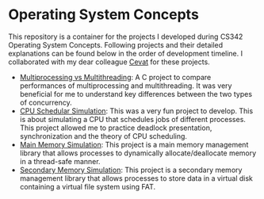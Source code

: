 # Operating System Concepts

This repository is a container for the projects I developed during CS342 Operating System Concepts. Following projects and their detailed explanations can be found below in the order of development timeline. I collaborated with my dear colleague [Cevat](https://github.com/cevataykans "Cevat's Github") for these projects.

* [Multiprocessing vs Multithreading](https://github.com/hakansivuk/operating-system-concepts/blob/main/multiprocessing-vs-multithreading): A C project to compare performances of multiprocessing and multithreading. It was very beneficial for me to understand key differences between the two types of concurrency.
* [CPU Schedular Simulation](https://github.com/hakansivuk/operating-system-concepts/blob/main/cpu-schedular-simulation): This was a very fun project to develop. This is about simulating a CPU that schedules jobs of different processes. This project allowed me to practice deadlock presentation, synchronization and the theory of CPU scheduling.
* [Main Memory Simulation](https://github.com/hakansivuk/operating-system-concepts/blob/main/main-memory-simulator): This project is a main memory management library that allows processes to dynamically allocate/deallocate memory in a thread-safe manner.
* [Secondary Memory Simulation](https://github.com/hakansivuk/operating-system-concepts/blob/main/secondary-memory-simulation): This project is a secondary memory management library that allows processes to store data in a virtual disk containing a virtual file system using FAT.
